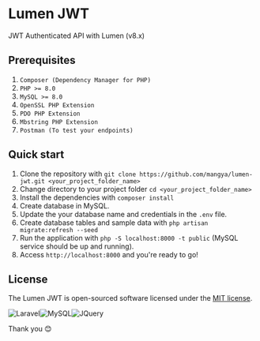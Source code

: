 # Lumen JWT

JWT Authenticated API with Lumen (v8.x)

## Prerequisites

1. ```Composer (Dependency Manager for PHP)```
2. ```PHP >= 8.0```
3. ```MySQL >= 8.0```
4. ```OpenSSL PHP Extension```
5. ```PDO PHP Extension```
6. ```Mbstring PHP Extension```
7. ```Postman (To test your endpoints)```

## Quick start

1. Clone the repository with `git clone https://github.com/mangya/lumen-jwt.git <your_project_folder_name>`
2. Change directory to your project folder `cd <your_project_folder_name>`
3. Install the dependencies with `composer install`
4. Create database in MySQL.
5. Update the your database name and credentials in the `.env` file.
6. Create database tables and sample data with `php artisan migrate:refresh --seed`
7. Run the application with `php -S localhost:8000 -t public` (MySQL service should be up and running).
8. Access `http://localhost:8000` and you're ready to go!

## License

The Lumen JWT is open-sourced software licensed under the [MIT license](https://opensource.org/licenses/MIT).

<img alt="Laravel" src="https://img.shields.io/badge/lumen-%23FF2D20.svg?&style=for-the-badge&logo=lumen&logoColor=white"/><img alt="MySQL" src="https://img.shields.io/badge/MySQL-00000F?style=for-the-badge&logo=mysql&logoColor=white"/><img alt="JQuery" src="https://img.shields.io/badge/jQuery-0769AD?style=for-the-badge&logo=jquery&logoColor=white"/>

Thank you 😊
